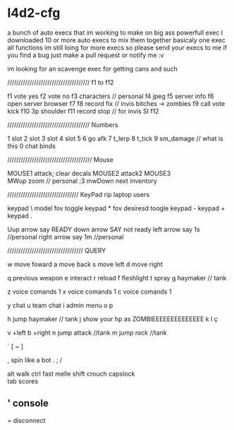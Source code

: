 # l4d2-cfg
 a bunch of auto execs that im working to make on big ass powerfull exec
 I downloaded 10 or more auto execs to mix them together 
 basicaly one exec all functions
 im still loing for more execs so please send your execs to me 
 if you find a bug just make a pull request or notify me :v

 im looking for an scavenge exec for getting cans and such

/////////////////////////////////////
f1 to f12

 f1 vote yes
 f2 vote no
 f3  characters // personal
 f4 jpeg
 f5 server info 
 f6 open server browser
 f7 
 f8 record fix // invis bitches -> zombies
 f9 call vote kick
 f10 3p shoulder
 f11 record stop // for invis SI
 f12

/////////////////////////////////////
Numbers

 1 slot 
 2 slot 
 3 slot
 4 slot
 5
 6 go afk
 7 t_lerp
 8 t_tick
 9 sm_damage // what is this
 0 chat binds

//////////////////////////////////////
Mouse

 MOUSE1 attack; clear decals
 MOUSE2 attack2
 MOUSE3  
 MWup zoom // personal ;3
 mwDown next inventory

////////////////////////////////
KeyPad rip laptop users

 keypad \ model fov toggle
 keypad * fov desiresd toogle
 keypad -
 keypad +
 keypad .

 Uup arrow   say READY
 down arrow  SAY not ready
 left arrow  say 1s //personal
 right arrow say 1m //personal

//////////////////////////////////
QUERY

 w move foward
 a move back
 s move left
 d move right

 q previous weapon
 e interact
 r reload
 f fleshlight
 t spray
 g haymaker // tank
 
 z voice comands 1
 x voice comands 1
 c voice comands 1

 y chat
 u team chat
 i admin menu
 o
 p

 h jump haymaker // tank
 j show your hp as ZOMBIEEEEEEEEEEEEEE
 k
 l
 ç

 v +left
 b +right 
 n jump attack //tank
 m jump rock //tank


 ´
 [
 ~
 ] 

 , spin like a bot
 .
 ; 
 /

 alt         walk
 ctrl       fast melle
 shift      crouch
 capslock  
 tab        scores


 ' console
 - 
 = disconnect
